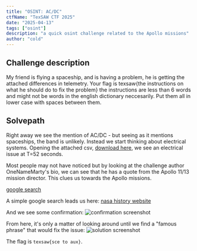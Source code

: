 ```yaml
---
title: "OSINT: AC/DC"
ctfName: "TexSAW CTF 2025"
date: "2025-04-13"
tags: ["osint"]
description: "a quick osint challenge related to the Apollo missions"
author: "cold"
---
```


## Challenge description

My friend is flying a spaceship, and is having a problem, he is getting the attached differences in telemetry. Your flag is texsaw{the instructions on what he should do to fix the problem} the instructions are less than 6 words and might not be words in the english dictionary neccesarily. Put them all in lower case with spaces between them.

## Solvepath

Right away we see the mention of AC/DC - but seeing as it mentions spaceships, the band is unlikely.
Instead we start thinking about electrical systems. Opening the attached csv, [download here](/api/writeup-assets/texsaw2025/acdc/Telemetry.csv), we see an electrical issue at T=52 seconds.

Most people may not have noticed but by looking at the challenge author OneNameMarty's bio, we can see that he has a quote from the Apollo 11/13 mission director. This clues us towards the Apollo missions.

[google search](https://www.google.com/search?q=apollo+mission+electrical+issue+52+seconds+90+seconds)

A simple google search leads us here:
[nasa history website](https://www.nasa.gov/history/afj/ap12fj/a12-lightningstrike.html)

And we see some confirmation:
![confirmation screenshot](/api/writeup-assets/texsaw2025/acdc/confirmation.png)

From here, it's only a matter of looking around until we find a "famous phrase" that would fix the issue:
![solution screenshot](/api/writeup-assets/texsaw2025/acdc/solss.png)

The flag is `texsaw{sce to aux}`.
